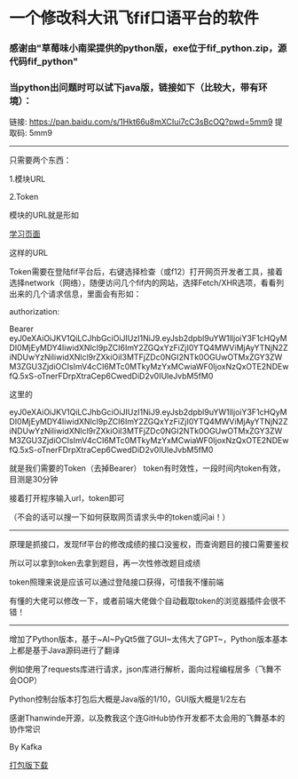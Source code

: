 # 一个修改科大讯飞fif口语平台的软件

### 感谢由"草莓味小南梁提供的python版，exe位于fif_python.zip，源代码fif_python"
### 当python出问题时可以试下java版，链接如下（比较大，带有环境）：
链接: https://pan.baidu.com/s/1Hkt66u8mXCIui7cC3sBcOQ?pwd=5mm9 提取码: 5mm9

---
只需要两个东西：

1.模块URL

2.Token

模块的URL就是形如

[学习页面](https://static.fifedu.com/static/fiforal/kyxl-web-static/student-h5/index.html#/pages/course/studyPage/studyPage?unitid=8d7a0436acc141a48dbcaa3f1bf58816&type=2&taskId=0)

这样的URL

Token需要在登陆fif平台后，右键选择检查（或f12）打开网页开发者工具，接着选择network（网络），随便访问几个fif内的网站，选择Fetch/XHR选项，看看列出来的几个请求信息，里面会有形如：

authorization:

Bearer eyJ0eXAiOiJKV1QiLCJhbGciOiJIUzI1NiJ9.eyJsb2dpbl9uYW1lIjoiY3F1cHQyMDI0MjEyMDY4IiwidXNlcl9pZCI6ImY2ZGQxYzFiZjI0YTQ4MWViMjAyYTNjN2ZiNDUwYzNiIiwidXNlcl9rZXkiOiI3MTFjZDc0NGI2NTk0OGUwOTMxZGY3ZWM3ZGU3ZjdiOCIsImV4cCI6MTc0MTkyMzYxMCwiaWF0IjoxNzQxOTE2NDEwfQ.5xS-oTnerFDrpXtraCep6CwedDiD2v0IUleJvbM5fM0

这里的

eyJ0eXAiOiJKV1QiLCJhbGciOiJIUzI1NiJ9.eyJsb2dpbl9uYW1lIjoiY3F1cHQyMDI0MjEyMDY4IiwidXNlcl9pZCI6ImY2ZGQxYzFiZjI0YTQ4MWViMjAyYTNjN2ZiNDUwYzNiIiwidXNlcl9rZXkiOiI3MTFjZDc0NGI2NTk0OGUwOTMxZGY3ZWM3ZGU3ZjdiOCIsImV4cCI6MTc0MTkyMzYxMCwiaWF0IjoxNzQxOTE2NDEwfQ.5xS-oTnerFDrpXtraCep6CwedDiD2v0IUleJvbM5fM0

就是我们需要的Token（去掉Bearer）
token有时效性，一段时间内token有效，目测是30分钟

接着打开程序输入url，token即可

（不会的话可以搜一下如何获取网页请求头中的token或问ai！）

----

原理是抓接口，发现fif平台的修改成绩的接口没鉴权，而查询题目的接口需要鉴权

所以可以拿到token去拿到题目，再一次性修改题目成绩

token照理来说是应该可以通过登陆接口获得，可惜我不懂前端

有懂的大佬可以修改一下，或者前端大佬做个自动截取token的浏览器插件会很不错！

----
增加了Python版本，基于~AI~PyQt5做了GUI~太伟大了GPT~，Python版本基本上都是基于Java源码进行了翻译

例如使用了requests库进行请求，json库进行解析，面向过程编程居多（飞舞不会OOP）

Python控制台版本打包后大概是Java版的1/10，GUI版大概是1/2左右

感谢Thanwinde开源，以及教我这个连GitHub协作开发都不太会用的飞舞基本的协作常识

By Kafka           

[打包版下载](https://github.com/Thanwinde/fif-5mmcqupt/blob/master/fif_python.zip)  












